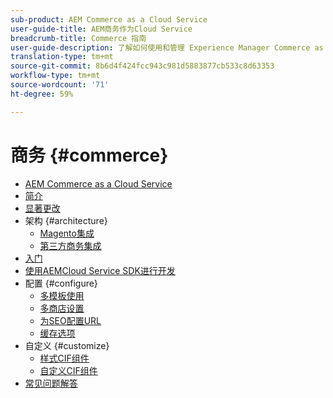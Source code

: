 ```yaml
---
sub-product: AEM Commerce as a Cloud Service
user-guide-title: AEM商务作为Cloud Service
breadcrumb-title: Commerce 指南
user-guide-description: 了解如何使用和管理 Experience Manager Commerce as a Cloud Service。
translation-type: tm+mt
source-git-commit: 8b6d4f424fcc943c981d5883877cb533c8d63353
workflow-type: tm+mt
source-wordcount: '71'
ht-degree: 59%

---
```



# 商务 {#commerce}

+ [AEM Commerce as a Cloud Service](/help/commerce-cloud/home.md)
+ [简介](overview.md)
+ [显著更改](changes.md)
+ 架构 {#architecture}
   + [Magento集成](architecture/magento.md)
   + [第三方商务集成](architecture/third-party.md)
+ [入门](getting-started.md)
+ [使用AEMCloud Service SDK进行开发](develop.md)
+ 配置 {#configure}
   + [多模板使用](configuring/multi-template-usage.md)
   + [多商店设置](configuring/multi-store-setup.md)
   + [为SEO配置URL](configuring/advanced-url-configuration.md)
   + [缓存选项](configuring/caching.md)
+ 自定义 {#customize}
   + [样式CIF组件](customizing/style-cif-component.md)
   + [自定义CIF组件](customizing/customize-cif-components.md)
+ [常见问题解答](faq.md)
